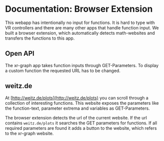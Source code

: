 # Documentation: Browser Extension

This webapp has intentionally no input for functions.
It is hard to type with VR controllers and there are many other apps that handle function input.
We built a browser extension, which automatically detects math-websites and transfers the functions to this app.

## Open API

The xr-graph app takes function inputs through GET-Parameters. To display a custom function the requested URL has to be changed.

## weitz.de

At [http://weitz.de/plots](http://weitz.de/plots) you can scroll through a collection of interesting functions. This website exposes the parameters like the function-text, parameter extrema and variables as GET-Parameters.

The browser extension detects the url of the current website. If the url contains `weitz.de/plots` it searches the GET parameters for functions. If all required parameters are found it adds a button to the website, which refers to the xr-graph website.